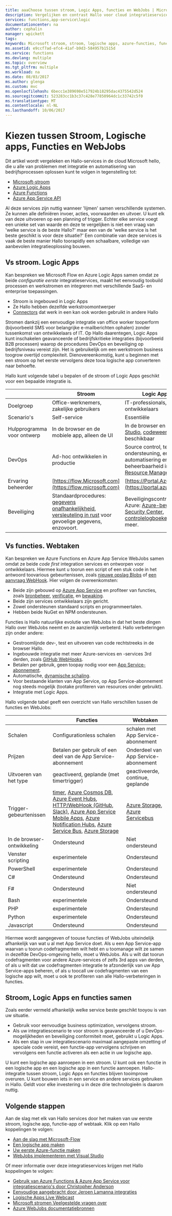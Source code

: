 ```yaml
---
title: aaaChoose tussen stroom, Logic Apps, functies en WebJobs | Microsoft Docs
description: Vergelijken en contrast Hallo voor cloud integratieservices van Microsoft en bepalen welke service (s) die u moet gebruiken.
services: functions,app-service\logic
documentationcenter: na
author: cephalin
manager: wpickett
tags: 
keywords: Microsoft stroom, stroom, logische apps, azure-functies, functies, azure webjobs, webjobs, verwerking, dynamische compute zonder server architectuur van gebeurtenis
ms.assetid: e9ccf7ad-efc4-41af-b9d3-584957b1515d
ms.service: functions
ms.devlang: multiple
ms.topic: overview
ms.tgt_pltfrm: multiple
ms.workload: na
ms.date: 08/03/2017
ms.author: glenga
ms.custom: mvc
ms.openlocfilehash: 6becc1e389698e517924b18295dac4375542d524
ms.sourcegitcommit: 523283cc1b3c37c428e77850964dc1c33742c5f0
ms.translationtype: MT
ms.contentlocale: nl-NL
ms.lasthandoff: 10/06/2017
---
```

# <a name="choose-between-flow-logic-apps-functions-and-webjobs"></a>Kiezen tussen Stroom, Logische apps, Functies en WebJobs
Dit artikel wordt vergeleken en Hallo-services in de cloud Microsoft hello, die u alle van problemen met integratie en automatisering van bedrijfsprocessen oplossen kunt te volgen in tegenstelling tot:

* [Microsoft-stroom](https://flow.microsoft.com/)
* [Azure Logic Apps](https://azure.microsoft.com/services/logic-apps/)
* [Azure Functions](https://azure.microsoft.com/services/functions/)
* [Azure App Service API](../app-service-web/web-sites-create-web-jobs.md)

Al deze services zijn nuttig wanneer 'lijmen' samen verschillende systemen. Ze kunnen alle definiëren invoer, acties, voorwaarden en uitvoer. U kunt elk van deze uitvoeren op een planning of trigger. Echter elke service voegt een unieke set van waarde en deze te vergelijken is niet een vraag van 'welke service is de beste Hallo?' maar een van de 'welke service is het beste geschikt is voor deze situatie?' Een combinatie van deze services is vaak de beste manier Hallo toorapidly een schaalbare, volledige van aanbevolen integratieoplossing bouwen.

<a name="flow"></a>

## <a name="flow-vs-logic-apps"></a>Vs stroom. Logic Apps
Kan bespreken we Microsoft Flow en Azure Logic Apps samen omdat ze beide *configuratie eerste* integratieservices, maakt het eenvoudig toobuild processen en werkstromen en integreren met verschillende SaaS- en enterprise toepassingen. 

* Stroom is ingebouwd in Logic Apps
* Ze Hallo hebben dezelfde werkstroomontwerper
* [Connectors](../connectors/apis-list.md) dat werk in een kan ook worden gebruikt in andere Hallo

Stromen dankzij een eenvoudige integratie van office worker tooperform (bijvoorbeeld SMS voor belangrijke e-mailberichten ophalen) zonder tussenkomst van ontwikkelaars of IT. Op Hallo daarentegen, Logic Apps kunt inschakelen geavanceerde of bedrijfskritieke integraties (bijvoorbeeld B2B processen) waarop de procedures DevOps en beveiliging op bedrijfsniveau vereist zijn. Het is gebruikelijk om een werkstroom business toogrow overtijd complexiteit. Dienovereenkomstig, kunt u beginnen met een stroom op het eerste vervolgens deze tooa logische app converteren naar behoefte.

Hallo kunt volgende tabel u bepalen of de stroom of Logic Apps geschikt voor een bepaalde integratie is.

|  | Stroom | Logic Apps |
| --- | --- | --- |
| Doelgroep |Office-werknemers, zakelijke gebruikers |IT-professionals, ontwikkelaars |
| Scenario's |Self-service |Essentiële |
| Hulpprogramma voor ontwerp |In de browser en de mobiele app, alleen de UI |In de browser en [Visual Studio](../logic-apps/logic-apps-deploy-from-vs.md), [codeweergave](../logic-apps/logic-apps-author-definitions.md) beschikbaar |
| DevOps |Ad-hoc ontwikkelen in productie |Source control, testen, ondersteuning, en automatisering en beheerbaarheid in [Azure Resource Management](../logic-apps/logic-apps-arm-provision.md) |
| Ervaring beheerder |[https://flow.Microsoft.com](https://flow.microsoft.com) |[https://Portal.Azure.com](https://portal.azure.com) |
| Beveiliging |Standaardprocedures: [gegevens onafhankelijkheid](https://wikipedia.org/wiki/Technological_Sovereignty), [versleuteling in rust](https://wikipedia.org/wiki/Data_at_rest#Encryption) voor gevoelige gegevens, enzovoort. |Beveiligingscontrole van Azure: [Azure-beveiliging](https://www.microsoft.com/trustcenter/Security/AzureSecurity), [Security Center](https://azure.microsoft.com/services/security-center/), [controlelogboeken](https://azure.microsoft.com/blog/azure-audit-logs-ux-refresh/), en meer. |

<a name="function"></a>

## <a name="functions-vs-webjobs"></a>Vs functies. Webtaken
Kan bespreken we Azure Functions en Azure App Service WebJobs samen omdat ze beide *code first* integration services en ontworpen voor ontwikkelaars. Hiermee kunt u toorun een script of een stuk code in het antwoord toovarious gebeurtenissen, zoals [nieuwe opslag Blobs](functions-bindings-storage.md) of [een aanvraag WebHook](functions-bindings-http-webhook.md). Hier volgen de overeenkomsten: 

* Beide zijn gebouwd op [Azure App Service](../app-service/app-service-value-prop-what-is.md) en profiteer van functies, zoals [bronbeheer](../app-service-web/app-service-continuous-deployment.md), [verificatie](../app-service/app-service-authentication-overview.md), en [bewaking](../app-service-web/web-sites-monitor.md).
* Beide zijn services ontwikkelaars zijn gericht.
* Zowel ondersteunen standaard scripts en programmeertalen.
* Hebben beide NuGet en NPM ondersteunen.

Functies is Hallo natuurlijke evolutie van WebJobs in dat het beste dingen Hallo over WebJobs neemt en ze aanzienlijk verbeterd. Hallo verbeteringen zijn onder andere: 

* Gestroomlijnde dev-, test en uitvoeren van code rechtstreeks in de browser Hallo.
* Ingebouwde integratie met meer Azure-services en -services 3rd derden, zoals [GitHub WebHooks](https://developer.github.com/webhooks/creating/).
* Betalen per gebruik, geen toopay nodig voor een [App Service-abonnement](../app-service/azure-web-sites-web-hosting-plans-in-depth-overview.md).
* Automatische, [dynamische schaling](functions-scale.md).
* Voor bestaande klanten van App Service, op App Service-abonnement nog steeds mogelijk (tootake profiteren van resources onder gebruikt).
* Integratie met Logic Apps.

Hallo volgende tabel geeft een overzicht van Hallo verschillen tussen de functies en WebJobs:

|  | Functies | Webtaken |
| --- | --- | --- |
| Schalen |Configurationless schalen |schalen met App Service-abonnement |
| Prijzen |Betalen per gebruik of een deel van de App Service-abonnement |Onderdeel van App Service-abonnement |
| Uitvoeren van het type |geactiveerd, geplande (met timertrigger) |geactiveerde, continue, geplande |
| Trigger-gebeurtenissen |[timer](functions-bindings-timer.md), [Azure Cosmos DB](functions-bindings-documentdb.md), [Azure Event Hubs](functions-bindings-event-hubs.md), [HTTP/WebHook (GitHub, Slack)](functions-bindings-http-webhook.md), [Azure App Service Mobile Apps](functions-bindings-mobile-apps.md), [Azure Notification Hubs](functions-bindings-notification-hubs.md), [Azure Service Bus](functions-bindings-service-bus.md), [Azure Storage](functions-bindings-storage.md) |[Azure Storage](../app-service-web/websites-dotnet-webjobs-sdk-storage-blobs-how-to.md), [Azure Servicebus](../app-service-web/websites-dotnet-webjobs-sdk-service-bus.md) |
| In de browser-ontwikkeling |Ondersteund | Niet ondersteund |
| Venster scripting |experimentele |Ondersteund |
| PowerShell |experimentele |Ondersteund |
| C# |Ondersteund |Ondersteund |
| F# |Ondersteund |Niet ondersteund |
| Bash |experimentele |Ondersteund |
| PHP |experimentele |Ondersteund |
| Python |experimentele |Ondersteund |
| Javascript |Ondersteund |Ondersteund |

Hiermee wordt aangegeven of toouse functies of WebJobs uiteindelijk afhankelijk van wat u al met App Service doet. Als u een App Service-app waarvan u toorun codefragmenten wilt hebt en u toomanage wilt ze samen in dezelfde DevOps-omgeving hello, moet u WebJobs. Als u wilt dat toorun codefragmenten voor andere Azure-services of zelfs 3rd apps van derden, of als u wilt dat uw codefragmenten integratie te afzonderlijk van uw App Service-apps beheren, of als u toocall uw codefragmenten van een logische app wilt, moet u ook te profiteren van alle Hallo-verbeteringen in functies.  

<a name="together"></a>

## <a name="flow-logic-apps-and-functions-together"></a>Stroom, Logic Apps en functies samen
Zoals eerder vermeld afhankelijk welke service beste geschikt tooyou is van uw situatie. 

* Gebruik voor eenvoudige business optimization, vervolgens stroom.
* Als uw integratiescenario te voor stroom is geavanceerde of u DevOps-mogelijkheden en beveiliging conformiteit moet, gebruikt u Logic Apps.
* Als een stap in uw integratiescenario maximaal aangepaste omzetting of speciale code vereist, een functie-app vervolgens schrijven en vervolgens een functie activeren als een actie in uw logische app.

U kunt een logische app aanroepen in een stroom. U kunt ook een functie in een logische app en een logische app in een functie aanroepen. Hallo-integratie tussen stroom, Logic Apps en functies blijven tooimprove overuren. U kunt bouwen iets in een service en andere services gebruiken in Hallo. Geldt voor elke investering u in deze drie technologieën is daarom nuttig.

## <a name="next-steps"></a>Volgende stappen
Aan de slag met elk van Hallo services door het maken van uw eerste stroom, logische app, functie-app of webtaak. Klik op een Hallo koppelingen te volgen:

* [Aan de slag met Microsoft-Flow](https://flow.microsoft.com/en-us/documentation/getting-started/)
* [Een logische app maken](../logic-apps/logic-apps-create-a-logic-app.md)
* [Uw eerste Azure-functie maken](functions-create-first-azure-function.md)
* [WebJobs implementeren met Visual Studio](../app-service-web/websites-dotnet-deploy-webjobs.md)

Of meer informatie over deze integratieservices krijgen met Hallo koppelingen te volgen:

* [Gebruik van Azure Functions & Azure App Service voor integratiescenario's door Christopher Anderson](http://www.biztalk360.com/integrate-2016-resources/leveraging-azure-functions-azure-app-service-integration-scenarios/)
* [Eenvoudige aangebracht door Jeroen Lamanna integraties](http://www.biztalk360.com/integrate-2016-resources/integrations-made-simple/)
* [Logische Apps Live Webcast](http://aka.ms/logicappslive)
* [Microsoft stromen Veelgestelde vragen over](https://flow.microsoft.com/documentation/frequently-asked-questions/)
* [Azure WebJobs documentatiebronnen](../app-service-web/websites-webjobs-resources.md)

